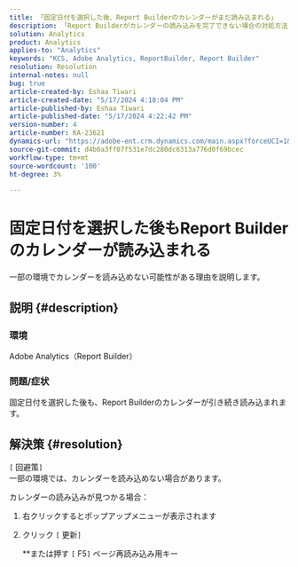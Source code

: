 ```yaml
---
title: 「固定日付を選択した後、Report Builderのカレンダーがまだ読み込まれる」
description: 「Report Builderがカレンダーの読み込みを完了できない場合の対処方法を説明します。」
solution: Analytics
product: Analytics
applies-to: "Analytics"
keywords: "KCS, Adobe Analytics, ReportBuilder, Report Builder"
resolution: Resolution
internal-notes: null
bug: true
article-created-by: Eshaa Tiwari
article-created-date: "5/17/2024 4:18:04 PM"
article-published-by: Eshaa Tiwari
article-published-date: "5/17/2024 4:22:42 PM"
version-number: 4
article-number: KA-23621
dynamics-url: "https://adobe-ent.crm.dynamics.com/main.aspx?forceUCI=1&pagetype=entityrecord&etn=knowledgearticle&id=86bd4205-6914-ef11-9f8a-6045bd02b206"
source-git-commit: d4b0a3ff07f531e7dc280dc6313a776d0f69bcec
workflow-type: tm+mt
source-wordcount: '100'
ht-degree: 3%

---
```


# 固定日付を選択した後もReport Builderのカレンダーが読み込まれる


一部の環境でカレンダーを読み込めない可能性がある理由を説明します。

## 説明 {#description}


### 環境

Adobe Analytics（Report Builder）

### 問題/症状

固定日付を選択した後も、Report Builderのカレンダーが引き続き読み込まれます。


## 解決策 {#resolution}

`[` 回避策`]` <br>
一部の環境では、カレンダーを読み込めない場合があります。

カレンダーの読み込みが見つかる場合：

1. 右クリックするとポップアップメニューが表示されます
2. クリック `[` 更新`]`

   \*\*または押す `[` F5`]`  ページ再読み込み用キー



